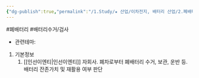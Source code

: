 ```yaml
---
{"dg-publish":true,"permalink":"/1.Study/★ 산업/이차전지, 배터리 산업/2.폐배터리/종목/인선모터스/","created":"2024-11-20T21:02:27.636+09:00","updated":"2025-06-03T20:07:21.421+09:00"}
---
```


#폐배터리 #배터리수거/검사




- 관련테마: 


1. 기본정보
	1. [[인선이엔티\|인선이엔티]] 자회사. 폐차로부터 폐배터리 수거, 보관, 운반 등. 배터리 잔존가치 및 재활용 여부 판단



